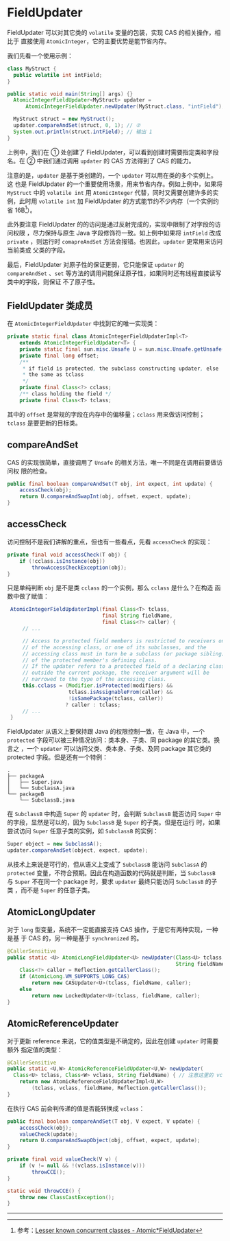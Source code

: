 # FieldUpdater

FieldUpdater 可以对其它类的 `volatile` 变量的包装，实现 CAS 的相关操作，相比于
直接使用 `AtomicInteger`，它的主要优势是能节省内存。

我们先看一个使用示例：

```java
class MyStruct {
  public volatile int intField;
}

public static void main(String[] args) {}
  AtomicIntegerFieldUpdater<MyStruct> updater =
      AtomicIntegerFieldUpdater.newUpdater(MyStruct.class, "intField"); // ①

  MyStruct struct = new MyStruct();
  updater.compareAndSet(struct, 0, 1); // ②
  System.out.println(struct.intField); // 输出 1
}
```

上例中，我们在 ① 处创建了 FieldUpdater，可以看到创建时需要指定类和字段名。在 ②
中我们通过调用 `updater` 的 CAS 方法得到了 CAS 的能力。

注意的是，`updater` 是基于类创建的，一个 `updater` 可以用在类的多个实例上。这
也是 FieldUpdater 的一个重要使用场景，用来节省内存。例如上例中，如果将
`MyStruct` 中的 `volatile int` 用 `AtomicInteger` 代替，同时又需要创建许多的实
例，此时用 `volatile int` 加 FieldUpdater 的方式能节约不少内存（一个实例约省
16B[^ref-memory-saved]）。

此外要注意 FieldUpdater 的的访问是通过反射完成的，实现中限制了对字段的访问权限
，尽力保持与原生 Java 字段修饰符一致。如上例中如果将 `intField` 改成 `private`
，则运行时 `comapreAndSet` 方法会报错。也因此，`updater` 更常用来访问当前类或
父类的字段。

最后，FieldUpdater 对原子性的保证更弱，它只能保证 `updater` 的`compareAndSet`
、`set` 等方法的调用间能保证原子性，如果同时还有线程直接读写类中的字段，则保证
不了原子性。

## FieldUpdater 类成员

在 `AtomicIntegerFieldUpdater` 中找到它的唯一实现类：

```java
private static final class AtomicIntegerFieldUpdaterImpl<T>
    extends AtomicIntegerFieldUpdater<T> {
    private static final sun.misc.Unsafe U = sun.misc.Unsafe.getUnsafe();
    private final long offset;
    /**
     * if field is protected, the subclass constructing updater, else
     * the same as tclass
     */
    private final Class<?> cclass;
    /** class holding the field */
    private final Class<T> tclass;
```

其中的 `offset` 是常规的字段在内存中的偏移量；`cclass` 用来做访问控制；
`tclass` 是要更新的目标类。

## compareAndSet

CAS 的实现很简单，直接调用了 `Unsafe` 的相关方法，唯一不同是在调用前要做访问权
限的检查。

```java
public final boolean compareAndSet(T obj, int expect, int update) {
    accessCheck(obj);
    return U.compareAndSwapInt(obj, offset, expect, update);
}
```

## accessCheck

访问控制不是我们讲解的重点，但也有一些看点，先看 `accessCheck` 的实现：

```java
private final void accessCheck(T obj) {
    if (!cclass.isInstance(obj))
        throwAccessCheckException(obj);
}
```

只是单纯判断 `obj` 是不是类 `cclass` 的一个实例，那么 `cclass` 是什么？在构造
函数中做了赋值：

```java
 AtomicIntegerFieldUpdaterImpl(final Class<T> tclass,
                               final String fieldName,
                               final Class<?> caller) {
     // ...

     // Access to protected field members is restricted to receivers only
     // of the accessing class, or one of its subclasses, and the
     // accessing class must in turn be a subclass (or package sibling)
     // of the protected member's defining class.
     // If the updater refers to a protected field of a declaring class
     // outside the current package, the receiver argument will be
     // narrowed to the type of the accessing class.
     this.cclass = (Modifier.isProtected(modifiers) &&
                    tclass.isAssignableFrom(caller) &&
                    !isSamePackage(tclass, caller))
                   ? caller : tclass;
     // ...
 }
```

FieldUpdater 从语义上要保持跟 Java 的权限控制一致，在 Java 中，一个
`protected` 字段可以被三种情况访问：类本身、子类、同 package 的其它类。换言之
，一个 `updater` 可以访问父类、类本身、子类、及同 package 其它类的 protected
字段。但是还有一个特例：

```
.
├── packageA
│   ├── Super.java
│   └── SubclassA.java
└── packageB
    └── SubclassB.java
```

在 `SubclassB` 中构造 `Super` 的 `updater` 时，会判断 `SubclassB` 能否访问
`Super` 中的字段，显然是可以的，因为 `SubclassB` 是 `Super` 的子类。但是在运行
时，如果尝试访问 `Super` 任意子类的实例，如 `SubclassB` 的实例：

```java
Super object = new SubclassA();
updater.compareAndSet(object, expect, update);
```

从技术上来说是可行的，但从语义上变成了 `SubclassB` 能访问 `SubclassA` 的
`protected` 变量，不符合预期。因此在构造函数的代码就是判断，当 `SubclassB` 与
`Super` 不在同一个 package 时，要求 `updater` 最终只能访问 `SubclassB` 的子类
，而不是 `Super` 的任意子类。

## AtomicLongUpdater

对于 `long` 型变量，系统不一定能直接支持 CAS 操作，于是它有两种实现，一种是基
于 CAS 的，另一种是基于 `synchronized` 的。

```java
@CallerSensitive
public static <U> AtomicLongFieldUpdater<U> newUpdater(Class<U> tclass,
                                                       String fieldName) {
    Class<?> caller = Reflection.getCallerClass();
    if (AtomicLong.VM_SUPPORTS_LONG_CAS)
        return new CASUpdater<U>(tclass, fieldName, caller);
    else
        return new LockedUpdater<U>(tclass, fieldName, caller);
}
```

## AtomicReferenceUpdater

对于更新 reference 来说，它的值类型是不确定的，因此在创建 `updater` 时需要额外
指定值的类型：

```java
@CallerSensitive
public static <U,W> AtomicReferenceFieldUpdater<U,W> newUpdater(
  Class<U> tclass, Class<W> vclass, String fieldName) { // 注意这里的 vclass
    return new AtomicReferenceFieldUpdaterImpl<U,W>
        (tclass, vclass, fieldName, Reflection.getCallerClass());
}
```

在执行 CAS 前会判传递的值是否能转换成 `vclass`：

```java
public final boolean compareAndSet(T obj, V expect, V update) {
    accessCheck(obj);
    valueCheck(update);
    return U.compareAndSwapObject(obj, offset, expect, update);
}

private final void valueCheck(V v) {
    if (v != null && !(vclass.isInstance(v)))
        throwCCE();
}

static void throwCCE() {
    throw new ClassCastException();
}
```

---

[^ref-memory-saved]: 参考：[Lesser known concurrent classes - Atomic*FieldUpdater](http://normanmaurer.me/blog/2013/10/28/Lesser-known-concurrent-classes-Part-1/)
